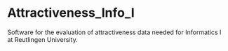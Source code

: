 # Attractiveness_Info_I
Software for the evaluation of attractiveness data needed for Informatics I at Reutlingen University.
